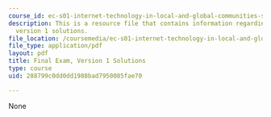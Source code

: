 ```yaml
---
course_id: ec-s01-internet-technology-in-local-and-global-communities-spring-2005-summer-2005
description: This is a resource file that contains information regarding final exam
  version 1 solutions.
file_location: /coursemedia/ec-s01-internet-technology-in-local-and-global-communities-spring-2005-summer-2005/288799c0dd0dd1988bad7950085fae70_MITEC_S01S05_final_solu.pdf
file_type: application/pdf
layout: pdf
title: Final Exam, Version 1 Solutions
type: course
uid: 288799c0dd0dd1988bad7950085fae70

---
```

None